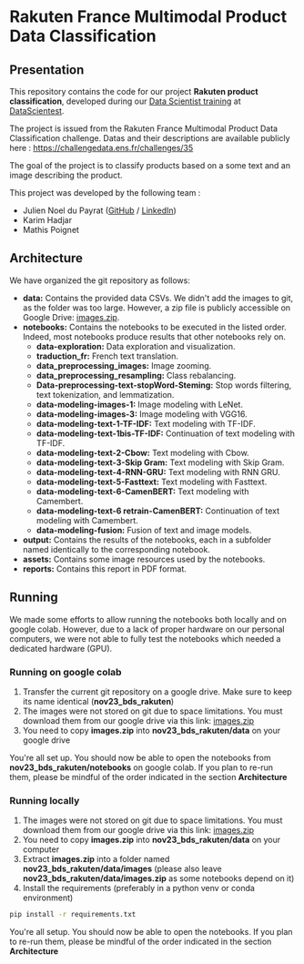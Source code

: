 # Rakuten France Multimodal Product Data Classification

## Presentation

This repository contains the code for our project **Rakuten product classification**, developed during our [Data Scientist training](https://datascientest.com/en/data-scientist-course) at [DataScientest](https://datascientest.com/).

The project is issued from the Rakuten France Multimodal Product Data Classification challenge. Datas and their descriptions are available publicly here : https://challengedata.ens.fr/challenges/35

The goal of the project is to classify products based on a some text and an image describing the product.

This project was developed by the following team :

- Julien Noel du Payrat ([GitHub](https://github.com/surfncode) / [LinkedIn](https://www.linkedin.com/in/jundp/))
- Karim Hadjar
- Mathis Poignet

## Architecture

We have organized the git repository as follows:

- **data:** Contains the provided data CSVs. We didn't add the images to git, as the folder was too large. However, a zip file is publicly accessible on Google Drive: [images.zip](https://drive.google.com/file/d/1Qi_gEQet9Yls5vKGr5erRqspjpno3c0B/view?usp=drive_link).
- **notebooks:** Contains the notebooks to be executed in the listed order. Indeed, most notebooks produce results that other notebooks rely on.
    - **data-exploration:** Data exploration and visualization.
    - **traduction_fr:** French text translation.
    - **data_preprocessing_images:** Image zooming.
    - **data_preprocessing_resampling:** Class rebalancing.
    - **Data-preprocessing-text-stopWord-Steming:** Stop words filtering, text tokenization, and lemmatization.
    - **data-modeling-images-1:** Image modeling with LeNet.
    - **data-modeling-images-3:** Image modeling with VGG16.
    - **data-modeling-text-1-TF-IDF:** Text modeling with TF-IDF.
    - **data-modeling-text-1bis-TF-IDF:** Continuation of text modeling with TF-IDF.
    - **data-modeling-text-2-Cbow:** Text modeling with Cbow.
    - **data-modeling-text-3-Skip Gram:** Text modeling with Skip Gram.
    - **data-modeling-text-4-RNN-GRU:** Text modeling with RNN GRU.
    - **data-modeling-text-5-Fasttext:** Text modeling with Fasttext.
    - **data-modeling-text-6-CamenBERT:** Text modeling with Camembert.
    - **data-modeling-text-6 retrain-CamenBERT:** Continuation of text modeling with Camembert.
    - **data-modeling-fusion:** Fusion of text and image models.
- **output:** Contains the results of the notebooks, each in a subfolder named identically to the corresponding notebook.
- **assets:** Contains some image resources used by the notebooks.
- **reports:** Contains this report in PDF format.

## Running

We made some efforts to allow running the notebooks both locally and on google colab. However, due to a lack of proper hardware on our personal computers, we were not able to fully test the notebooks which needed a dedicated hardware (GPU).

### Running on google colab

1. Transfer the current git repository on a google drive. Make sure to keep its name identical (**nov23_bds_rakuten**)
2. The images were not stored on git due to space limitations. You must download them from our google drive via this link: [images.zip](https://drive.google.com/file/d/1Qi_gEQet9Yls5vKGr5erRqspjpno3c0B/view?usp=drive_link)
3. You need to copy **images.zip** into **nov23_bds_rakuten/data** on your google drive

You're all set up. You should now be able to open the notebooks from **nov23_bds_rakuten/notebooks** on google colab. If you plan to re-run them, please be mindful of the order indicated in the section **Architecture**

### Running locally


1. The images were not stored on git due to space limitations. You must download them from our google drive via this link: [images.zip](https://drive.google.com/file/d/1Qi_gEQet9Yls5vKGr5erRqspjpno3c0B/view?usp=drive_link)
2. You need to copy **images.zip** into **nov23_bds_rakuten/data** on your computer
3. Extract **images.zip** into a folder named **nov23_bds_rakuten/data/images** (please also leave **nov23_bds_rakuten/data/images.zip** as some notebooks depend on it)
4. Install the requirements (preferably in a python venv or conda environment)
```bash
pip install -r requirements.txt
```

You're all setup. You should now be able to open the notebooks. If you plan to re-run them, please be mindful of the order indicated in the section **Architecture**

